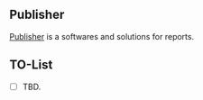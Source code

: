 ## Publisher
[Publisher](Publisher.md) is a softwares and solutions for reports.
## TO-List
* [ ] TBD.
